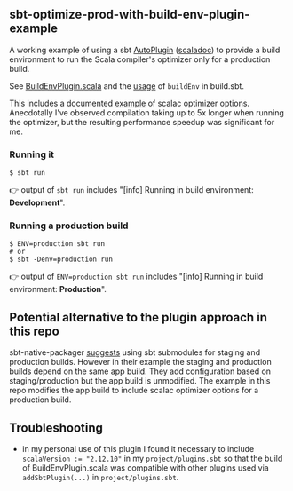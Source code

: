 
## sbt-optimize-prod-with-build-env-plugin-example

A working example of using a sbt [AutoPlugin](https://www.scala-sbt.org/1.x/docs/Plugins.html) ([scaladoc](https://www.scala-sbt.org/1.x/api/sbt/AutoPlugin.html)) to provide a build environment to run the Scala compiler's optimizer only for a production build.

See [BuildEnvPlugin.scala](https://github.com/ryanberckmans/sbt-optimize-prod-with-build-env-plugin-example/blob/master/project/BuildEnvPlugin.scala) and the [usage](https://github.com/ryanberckmans/sbt-optimize-prod-with-build-env-plugin-example/blob/master/build.sbt#L23) of `buildEnv` in build.sbt.

This includes a documented [example](https://github.com/ryanberckmans/sbt-optimize-prod-with-build-env-plugin-example/blob/master/build.sbt#L8) of scalac optimizer options. Anecdotally I've observed compilation taking up to 5x longer when running the optimizer, but the resulting performance speedup was significant for me.

### Running it

```
$ sbt run
```

👉 output of `sbt run` includes "[info] Running in build environment: **Development**".

### Running a production build

```
$ ENV=production sbt run
# or
$ sbt -Denv=production run
```

👉 output of `ENV=production sbt run` includes "[info] Running in build environment: **Production**".

## Potential alternative to the plugin approach in this repo

sbt-native-packager [suggests](https://www.scala-sbt.org/sbt-native-packager/recipes/package_configuration.html#sbt-sub-modules) using sbt submodules for staging and production builds. However in their example the staging and production builds depend on the same app build. They add configuration based on staging/production but the app build is unmodified. The example in this repo modifies the app build to include scalac optimizer options for a production build.

## Troubleshooting

* in my personal use of this plugin I found it necessary to include `scalaVersion := "2.12.10"` in my `project/plugins.sbt` so that the build of BuildEnvPlugin.scala was compatible with other plugins used via `addSbtPlugin(...)` in `project/plugins.sbt`.
